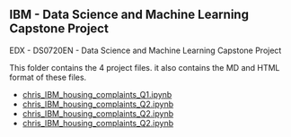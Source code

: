 ## IBM - Data Science and Machine Learning Capstone Project

EDX - DS0720EN - Data Science and Machine Learning Capstone Project

This folder contains the 4 project files. it also contains the MD and HTML format of these files.

- [chris_IBM_housing_complaints_Q1.ipynb](chris_IBM_housing_complaints_Q1.ipynb)
- [chris_IBM_housing_complaints_Q2.ipynb](chris_IBM_housing_complaints_Q2.ipynb)
- [chris_IBM_housing_complaints_Q2.ipynb](chris_IBM_housing_complaints_Q2.ipynb)
- [chris_IBM_housing_complaints_Q2.ipynb](chris_IBM_housing_complaints_Q2.ipynb)

